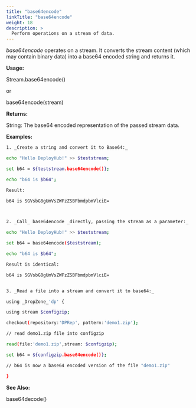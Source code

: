 ```yaml
---
title: "base64encode"
linkTitle: "base64encode"
weight: 18
description: >
  Perform operations on a stream of data. 
---
```



_base64encode_ operates on a stream. It converts the stream content (which may contain binary data) into a base64 encoded string and returns it.

**Usage:**

Stream.base64encode()

or

base64encode(stream)

**Returns:**

String: The base64 encoded representation of the passed stream data.

**Examples:**

```bash
1. _Create a string and convert it to Base64:_

echo "Hello DeployHub!" >> $teststream;

set b64 = ${teststream.base64encode()};

echo "b64 is $b64";

Result:

b64 is SGVsbG8gUmVsZWFzZSBFbmdpbmVlciE=



2. _Call_ base64encode _directly, passing the stream as a parameter:_

echo "Hello DeployHub!" >> $teststream;

set b64 = base64encode($teststream);

echo "b64 is $b64";

Result is identical:

b64 is SGVsbG8gUmVsZWFzZSBFbmdpbmVlciE=


3. _Read a file into a stream and convert it to base64:_

using _DropZone_'dp' {

using stream $configzip;

checkout(repository:'DPRep', pattern:'demo1.zip');

// read demo1.zip file into configzip

read(file:'demo1.zip',stream: $configzip);

set b64 = ${configzip.base64encode()};

// b64 is now a base64 encoded version of the file "demo1.zip"

}
```

**See Also:**

base64decode()
